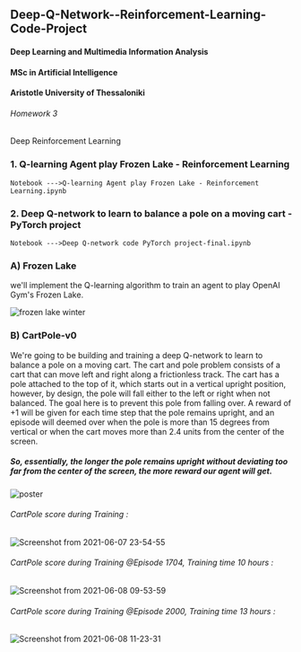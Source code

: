 
## Deep-Q-Network--Reinforcement-Learning-Code-Project
#### Deep Learning and Multimedia Information Analysis

#### MSc in Artificial Intelligence

#### Aristotle University of Thessaloniki

###### Homework 3

Deep Reinforcement Learning

###  1.	Q-learning Agent play Frozen Lake - Reinforcement Learning
	
	Notebook --->Q-learning Agent play Frozen Lake - Reinforcement Learning.ipynb
	
###  2.	Deep Q-network to learn to balance a pole on a moving cart - PyTorch project
        
	Notebook --->Deep Q-network code PyTorch project-final.ipynb

### A) Frozen Lake

we'll implement the Q-learning algorithm to train an agent to play OpenAI Gym's Frozen Lake.

![frozen lake winter](https://user-images.githubusercontent.com/56552010/121138314-3b1ab400-c840-11eb-97eb-9d8b8bfa53af.jpg)

### B) CartPole-v0
We're going to be building and training a deep Q-network to learn to balance a pole on a moving cart.
The cart and pole problem consists of a cart that can move left and right along a frictionless track. The cart has a pole attached to the top of it, which starts out in a vertical upright position, however, by design, the pole will fall either to the left or right when not balanced. The goal here is to prevent this pole from falling over. A reward of +1 will be given for each time step that the pole remains upright, and an episode will deemed over when the pole is more than 15 degrees from vertical or when the cart moves more than 2.4 units from the center of the screen.

##### So, essentially, the longer the pole remains upright without deviating too far from the center of the screen, the more reward our agent will get.

![poster](https://user-images.githubusercontent.com/56552010/121078752-037d1f00-c7e2-11eb-87da-f0d22d165de2.jpg)


###### CartPole score during Training :

![Screenshot from 2021-06-07 23-54-55](https://user-images.githubusercontent.com/56552010/121086556-f9601e00-c7eb-11eb-814c-989d95bb3a01.png)

###### CartPole score during Training @Episode 1704, Training time 10 hours :

![Screenshot from 2021-06-08 09-53-59](https://user-images.githubusercontent.com/56552010/121138617-8cc33e80-c840-11eb-8926-d78ff7d18bc7.png)

###### CartPole score during Training @Episode 2000, Training time 13 hours :

![Screenshot from 2021-06-08 11-23-31](https://user-images.githubusercontent.com/56552010/121182333-a75edd00-c86b-11eb-8b06-654a4bf805b9.png)
